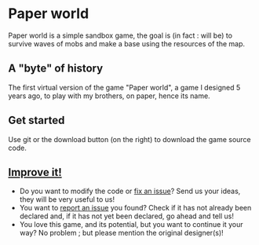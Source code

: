 # Paper world
Paper world is a simple sandbox game, the goal is (in fact : will be) to survive waves of mobs and make a base using the resources of the map.
## A "byte" of history
The first virtual version of the game "Paper world", a game I designed 5 years ago, to play with my brothers, on paper, hence its name.
## Get started
Use git or the download button (on the right) to download the game source code.
## [Improve it!](https://github.com/WV-Lab/Paper-world/blob/master/CONTRIBUTING.md)
- Do you want to modify the code or [fix an issue](https://github.com/WV-Lab/Paper-world/issues)? Send us your ideas, they will be very useful to us!
- You want to [report an issue](https://github.com/WV-Lab/Paper-world/issues) you found? Check if it has not already been declared and, if it has not yet been declared, go ahead and tell us!
- You love this game, and its potential, but you want to continue it your way? No problem ; but please mention the original designer(s)!
